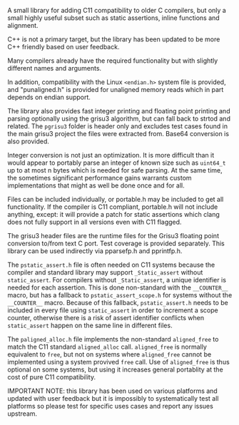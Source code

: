 A small library for adding C11 compatibility to older C compilers, but
only a small highly useful subset such as static assertions, inline
functions and alignment.

C++ is not a primary target, but the library has been updated to be more
C++ friendly based on user feedback.

Many compilers already have the required functionality but with slightly
different names and arguments.

In addition, compatibility with the Linux `<endian.h>` system file is
provided, and "punaligned.h" is provided for unaligned memory reads
which in part depends on endian support.

The library also provides fast integer printing and floating point
printing and parsing optionally using the grisu3 algorithm, but can fall
back to strtod and related. The `pgrisu3` folder is header only and
excludes test cases found in the main grisu3 project the files were
extracted from. Base64 conversion is also provided.

Integer conversion is not just an optimization. It is more difficult
than it would appear to portably parse an integer of known size such as
`uint64_t` up to at most n bytes which is needed for safe parsing. At
the same time, the sometimes significant performance gains warrants
custom implementations that might as well be done once and for all.

Files can be included individually, or portable.h may be included to get
all functionality. If the compiler is C11 compliant, portable.h will not
include anything, except: it will provide a patch for static assertions
which clang does not fully support in all versions even with C11 flagged.

The grisu3 header files are the runtime files for the Grisu3 floating
point conversion to/from text C port. Test coverage is provided separately.
This library can be used indirectly via pparsefp.h and pprintfp.h.

The `pstatic_assert.h` file is often needed on C11 systems because the
compiler and standard library  may support `_Static_assert` without
`static_assert`. For compilers without `_Static_assert`, a unique
identifier is needed for each assertion. This is done non-standard with
the `__COUNTER__` macro, but has a fallback to `pstatic_assert_scope.h`
for systems without the `__COUNTER__` macro. Because of this fallback,
`pstatic_assert.h` needs to be included in every file using
`static_assert` in order to increment a scope counter, otherwise there
is a risk of assert identifier conflicts when `static_assert` happen on
the same line in different files.

The `paligned_alloc.h` file implements the non-standard `aligned_free`
to match the C11 standard `aligned_alloc` call. `aligned_free`  is
normally equivalent to `free`, but not on systems where `aligned_free`
cannot be implemented using a system provived `free` call. Use of
`aligned_free` is thus optional on some systems, but using it increases
general portablity at the cost of pure C11 compatibility.

IMPORTANT NOTE: this library has been used on various platforms and
updated with user feedback but it is impossibly to systematically test
all platforms so please test for specific uses cases and report
any issues upstream.
